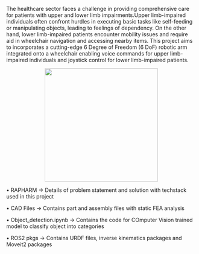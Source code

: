 The healthcare sector faces a challenge in providing comprehensive care for patients with upper and lower limb impairments.Upper limb-impaired individuals often confront hurdles in executing basic tasks like self-feeding or manipulating objects, leading to feelings of dependency. On the other hand, lower limb-impaired patients encounter mobility issues and require aid in wheelchair navigation and accessing nearby items. This project aims to incorporates a cutting-edge 6 Degree of Freedom (6 DoF) robotic arm integrated onto a wheelchair enabling voice commands for upper limb-impaired individuals and joystick control for lower limb-impaired patients. 

<p align="center"><img src="https://github.com/SnehSabhaya/RAPHARM/assets/142648238/3b69cc91-ef68-4fe3-bc96-be91d148b411" width="300" height="300" /></p>


• RAPHARM -> Details of problem statement and solution with techstack used in this project

• CAD Files -> Contains part and assembly files with static FEA analysis

• Object_detection.ipynb -> Contains the code for COmputer Vision trained model to classify  object into categories

• ROS2 pkgs -> Contains URDF files, inverse kinematics packages and Moveit2 packages


